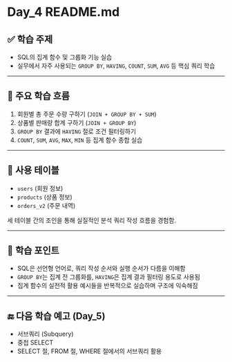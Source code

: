 # Day\_4 README.md

## ✅ 학습 주제

* SQL의 집계 함수 및 그룹화 기능 실습
* 실무에서 자주 사용되는 `GROUP BY`, `HAVING`, `COUNT`, `SUM`, `AVG` 등 핵심 쿼리 학습

---

## 🔹 주요 학습 흐름

1. 회원별 총 주문 수량 구하기 (`JOIN + GROUP BY + SUM`)
2. 상품별 판매량 합계 구하기 (`JOIN + GROUP BY`)
3. `GROUP BY` 결과에 `HAVING` 절로 조건 필터링하기
4. `COUNT`, `SUM`, `AVG`, `MAX`, `MIN` 등 집계 함수 종합 실습

---

## 🧪 사용 테이블

* `users` (회원 정보)
* `products` (상품 정보)
* `orders_v2` (주문 내역)

세 테이블 간의 조인을 통해 실질적인 분석 쿼리 작성 흐름을 경험함.

---

## 📌 학습 포인트

* SQL은 선언형 언어로, 쿼리 작성 순서와 실행 순서가 다름을 이해함
* `GROUP BY`는 집계 전 그룹화를, `HAVING`은 집계 결과 필터링 용도로 사용됨
* 집계 함수의 실전적 활용 예시들을 반복적으로 실습하며 구조에 익숙해짐

---

## 🔚 다음 학습 예고 (Day\_5)

* 서브쿼리 (Subquery)
* 중첩 SELECT
* SELECT 절, FROM 절, WHERE 절에서의 서브쿼리 활용
